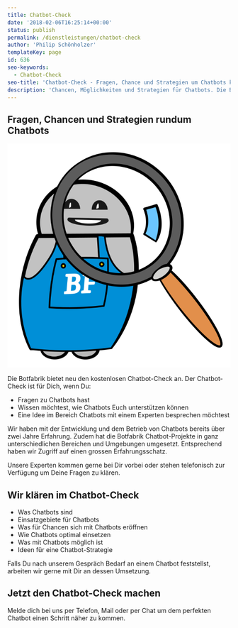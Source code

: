 ```yaml
---
title: Chatbot-Check
date: '2018-02-06T16:25:14+00:00'
status: publish
permalink: /dienstleistungen/chatbot-check
author: 'Philip Schönholzer'
templateKey: page
id: 636
seo-keywords:
  - Chatbot-Check
seo-title: 'Chatbot-Check - Fragen, Chance und Strategien um Chatbots klären'
description: 'Chancen, Möglichkeiten und Strategien für Chatbots. Die Botfabrik bietet neu den kostenlosen Chatbot-Check an. Der Chatbot-Check ist für Dich, wenn Du Fragen zu Chatbots hast, wissen möchtest wie Chatbots Euer Unternehmen unterstützen können oder eine Ideen im Bereich Chatbots mit einem Experten besprechen möchtest.'
---
```


## Fragen, Chancen und Strategien rundum Chatbots

![Chatbot-Check](Check.svg)

Die Botfabrik bietet neu den kostenlosen Chatbot-Check an. Der Chatbot-Check ist für Dich, wenn Du:

- Fragen zu Chatbots hast
- Wissen möchtest, wie Chatbots Euch unterstützen können
- Eine Idee im Bereich Chatbots mit einem Experten besprechen möchtest

Wir haben mit der Entwicklung und dem Betrieb von Chatbots bereits über zwei Jahre Erfahrung. Zudem hat die Botfabrik Chatbot-Projekte in ganz unterschiedlichen Bereichen und Umgebungen umgesetzt. Entsprechend haben wir Zugriff auf einen grossen Erfahrungsschatz.

Unsere Experten kommen gerne bei Dir vorbei oder stehen telefonisch zur Verfügung um Deine Fragen zu klären.

## Wir klären im Chatbot-Check

- Was Chatbots sind
- Einsatzgebiete für Chatbots
- Was für Chancen sich mit Chatbots eröffnen
- Wie Chatbots optimal einsetzen
- Was mit Chatbots möglich ist
- Ideen für eine Chatbot-Strategie

Falls Du nach unserem Gespräch Bedarf an einem Chatbot feststellst, arbeiten wir gerne mit Dir an dessen Umsetzung.

## Jetzt den Chatbot-Check machen

Melde dich bei uns per Telefon, Mail oder per Chat um dem perfekten Chatbot einen Schritt näher zu kommen.
